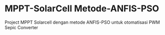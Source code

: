 # MPPT-SolarCell Metode-ANFIS-PSO
Project MPPT Solarcell dengan metode ANFIS-PSO untuk otomatisasi PWM Sepic Converter
